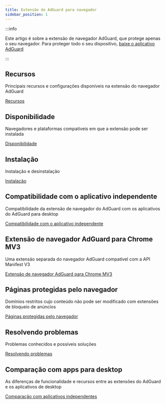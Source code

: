 ```yaml
---
title: Extensão do AdGuard para navegador
sidebar_position: 1
---
```


:::info

Este artigo é sobre a extensão de navegador AdGuard, que protege apenas o seu navegador. Para proteger todo o seu dispositivo, [baixe o aplicativo AdGuard](https://adguard.com/download.html?auto=true)

:::

## Recursos

Principais recursos e configurações disponíveis na extensão do navegador AdGuard

[Recursos](/adguard-browser-extension/features)

## Disponibilidade

Navegadores e plataformas compatíveis em que a extensão pode ser instalada

[Disponibilidade](/adguard-browser-extension/availability)

## Instalação

Instalação e desinstalação

[Instalação](/adguard-browser-extension/installation)

## Compatibilidade com o aplicativo independente

Compatibilidade da extensão de navegador do AdGuard com os aplicativos do AdGuard para desktop

[Compatibilidade com o aplicativo independente](/adguard-browser-extension/compatibility)

## Extensão de navegador AdGuard para Chrome MV3

Uma extensão separada do navegador AdGuard compatível com a API Manifest V3

[Extensão de navegador AdGuard para Chrome MV3](/adguard-browser-extension/mv3-version/)

## Páginas protegidas pelo navegador

Domínios restritos cujo conteúdo não pode ser modificado com extensões de bloqueio de anúncios

[Páginas protegidas pelo navegador](/adguard-browser-extension/protected-pages)

## Resolvendo problemas

Problemas conhecidos e possíveis soluções

[Resolvendo problemas](/adguard-browser-extension/solving-problems)

## Comparação com apps para desktop

As diferenças de funcionalidade e recursos entre as extensões do AdGuard e os aplicativos de desktop

[Comparação com aplicativos independentes](/adguard-browser-extension/comparison-standalone)
